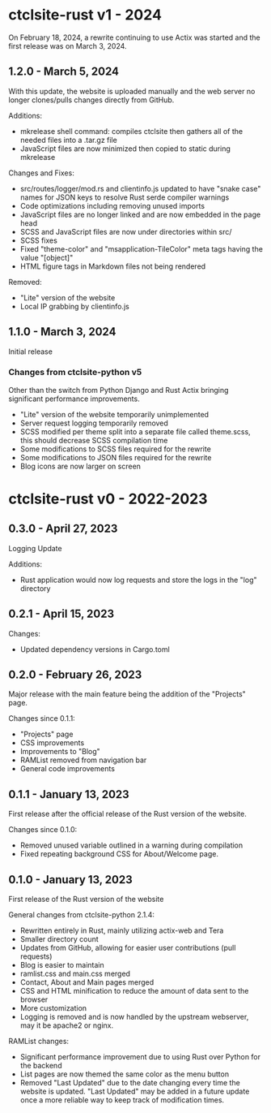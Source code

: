 # ctclsite-rust v1 - 2024
On February 18, 2024, a rewrite continuing to use Actix was started and the first release was on March 3, 2024.

## 1.2.0 - March 5, 2024
With this update, the website is uploaded manually and the web server no longer clones/pulls changes directly from GitHub.

Additions:
- mkrelease shell command: compiles ctclsite then gathers all of the needed files into a .tar.gz file
- JavaScript files are now minimized then copied to static during mkrelease

Changes and Fixes:
- src/routes/logger/mod.rs and clientinfo.js updated to have "snake case" names for JSON keys to resolve Rust serde compiler warnings
- Code optimizations including removing unused imports
- JavaScript files are no longer linked and are now embedded in the page head
- SCSS and JavaScript files are now under directories within src/
- SCSS fixes
- Fixed "theme-color" and "msapplication-TileColor" meta tags having the value "[object]"
- HTML figure tags in Markdown files not being rendered

Removed:
- "Lite" version of the website
- Local IP grabbing by clientinfo.js

## 1.1.0 - March 3, 2024
Initial release

### Changes from ctclsite-python v5
Other than the switch from Python Django and Rust Actix bringing significant performance improvements.

- "Lite" version of the website temporarily unimplemented
- Server request logging temporarily removed
- SCSS modified per theme split into a separate file called theme.scss, this should decrease SCSS compilation time
- Some modifications to SCSS files required for the rewrite
- Some modifications to JSON files required for the rewrite
- Blog icons are now larger on screen

# ctclsite-rust v0 - 2022-2023

## 0.3.0 - April 27, 2023
Logging Update

Additions:
- Rust application would now log requests and store the logs in the "log" directory

## 0.2.1 - April 15, 2023

Changes:
- Updated dependency versions in Cargo.toml

## 0.2.0 - February 26, 2023
Major release with the main feature being the addition of the "Projects" page.

Changes since 0.1.1:
- "Projects" page
- CSS improvements
- Improvements to "Blog"
- RAMList removed from navigation bar
- General code improvements

## 0.1.1 - January 13, 2023
First release after the official release of the Rust version of the website.

Changes since 0.1.0:

- Removed unused variable outlined in a warning during compilation
- Fixed repeating background CSS for About/Welcome page.

## 0.1.0 - January 13, 2023
First release of the Rust version of the website

General changes from ctclsite-python 2.1.4:

- Rewritten entirely in Rust, mainly utilizing actix-web and Tera
- Smaller directory count
- Updates from GitHub, allowing for easier user contributions (pull requests)
- Blog is easier to maintain
- ramlist.css and main.css merged
- Contact, About and Main pages merged
- CSS and HTML minification to reduce the amount of data sent to the browser
- More customization
- Logging is removed and is now handled by the upstream webserver, may it be apache2 or nginx.

RAMList changes:

- Significant performance improvement due to using Rust over Python for the backend
- List pages are now themed the same color as the menu button
- Removed "Last Updated" due to the date changing every time the website is updated. "Last Updated" may be added in a future update once a more reliable way to keep track of modification times.
